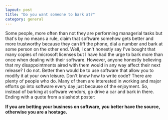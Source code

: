 ```yaml
---
layout: post
title: "Do you want someone to bark at?"
category: general
---
```


Some people, more often than not they are performing managerial tasks but that's by no means a rule, claim that software somehow gets better and more trustworthy because they can lift the phone, dial a number and bark at some person on the other end. Well, I can't honestly say I've bought that many copies of microsoft licenses but I have had the urge to bark more than once when dealing with their software. However, anyone honestly believing that my disappointments aired with them would in any way affect their next release? I do not. 
Better then would be to use software that allow you to modify it at your own leisure. Don't know how to write code? There are plenty of people who do. Many of them are interested in working and major efforts go into software every day just because of the enjoyment. 
So, instead of barking at software vendors, go drive a car and bark in there. 
Ending with a quote from a slashdot poster: 

**If you are betting your business on software, you better have the source, otherwise you are a hostage.**
